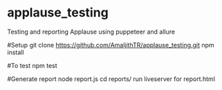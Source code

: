 # applause_testing
Testing and reporting Applause using puppeteer and allure

#Setup
git clone https://github.com/AmaljithTR/applause_testing.git
npm install

#To test
npm test

#Generate report
node report.js
cd reports/
run liveserver for report.html